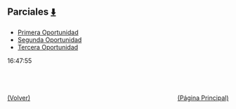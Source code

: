 
<html>
<body>
<h2>Parciales <a href="https://downgit.github.io/#/home?url=https://github.com/Apuntes-FIUBA/Apuntes-Electronica/tree/main/95 - Computación/9504 - Analisis Numerico I/Comision Schwarz-Sosa/Examenes/Parciales" style="font-size:20px">  ⬇️ </a></h2>
<ul>
    <li><a href="Primera Oportunidad">Primera Oportunidad</a></li>
    <li><a href="Segunda Oportunidad">Segunda Oportunidad</a></li>
    <li><a href="Tercera Oportunidad">Tercera Oportunidad</a></li>
</ul>
</body>
</html>






































16:47:55<br><br><br><br><br><a href="../" style="float: left">(Volver)</a> <a href="https://apuntes-fiuba.github.io/Apuntes-Electronica" style="float: right">(Página Principal)</a>

